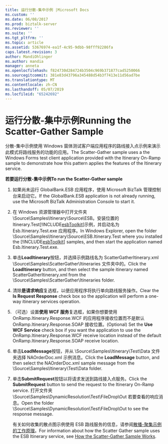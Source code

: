 ```yaml
---
title: 运行分散-集中示例 |Microsoft Docs
ms.custom: ''
ms.date: 06/08/2017
ms.prod: biztalk-server
ms.reviewer: ''
ms.suite: ''
ms.tgt_pltfrm: ''
ms.topic: article
ms.assetid: 53676974-ea1f-4c95-9dbb-98fff92286fa
caps.latest.revision: 3
author: MandiOhlinger
ms.author: mandia
manager: anneta
ms.openlocfilehash: f824730d284724b3504c969b371877cad5250066
ms.sourcegitcommit: 381e83d43796a345488d54b3f7413e11d56ad7be
ms.translationtype: MT
ms.contentlocale: zh-CN
ms.lasthandoff: 05/07/2019
ms.locfileid: "65242692"
---
```

# <a name="running-the-scatter-gather-sample"></a><span data-ttu-id="572d0-102">运行分散-集中示例</span><span class="sxs-lookup"><span data-stu-id="572d0-102">Running the Scatter-Gather Sample</span></span>
<span data-ttu-id="572d0-103">分散-集中示例使用 Windows 窗体测试客户端应用程序的路线接入点示例来演示此模式将路线服务的功能的应用。</span><span class="sxs-lookup"><span data-stu-id="572d0-103">The Scatter-Gather sample uses a the Windows Forms test client application provided with the Itinerary On-Ramp sample to demonstrate how this pattern applies the features of the Itinerary service.</span></span>  
  
 <span data-ttu-id="572d0-104">**若要运行分散-集中示例**</span><span class="sxs-lookup"><span data-stu-id="572d0-104">**To run the Scatter-Gather sample**</span></span>  
  
1. <span data-ttu-id="572d0-105">如果尚未运行 GlobalBank.ESB 应用程序，使用 Microsoft BizTalk 管理控制台来启动它。</span><span class="sxs-lookup"><span data-stu-id="572d0-105">If the GlobalBank.ESB application is not already running, use the Microsoft BizTalk Administration Console to start it.</span></span>  
  
2. <span data-ttu-id="572d0-106">在 Windows 资源管理器中打开文件夹 \Source\Samples\Itinerary\Source\ESB。安装位置的 Itinerary.Test[!INCLUDE[esbToolkit](../includes/esbtoolkit-md.md)]示例，并启动名为 Esb.Itinerary.Test.exe 应用程序。</span><span class="sxs-lookup"><span data-stu-id="572d0-106">In Windows Explorer, open the folder \Source\Samples\Itinerary\Source\ESB.Itinerary.Test where you installed the [!INCLUDE[esbToolkit](../includes/esbtoolkit-md.md)] samples, and then start the application named Esb.Itinerary.Test.exe.</span></span>  
  
3. <span data-ttu-id="572d0-107">单击**LoadItinerary**按钮，并选择示例路线名为 ScatterGatherItinerary.xml \Source\Samples\ScatterGather\Itineraries 文件夹中的。</span><span class="sxs-lookup"><span data-stu-id="572d0-107">Click the **LoadItinerary** button, and then select the sample itinerary named ScatterGatherItinerary.xml from the \Source\Samples\ScatterGather\Itineraries folder.</span></span>  
  
4. <span data-ttu-id="572d0-108">清除**是请求响应**复选框，以便应用程序将执行单向路线服务操作。</span><span class="sxs-lookup"><span data-stu-id="572d0-108">Clear the **Is Request Response** check box so the application will perform a one-way itinerary services operation.</span></span>  
  
5. <span data-ttu-id="572d0-109">（可选）设置**使用 WCF 服务**复选框，如果你想要使用 OnRamp.Itinerary.Response.WCF 的应用程序接收位置而不是默认 OnRamp.Itinerary.Response.SOAP 接收位置。</span><span class="sxs-lookup"><span data-stu-id="572d0-109">(Optional) Set the **Use WCF Service** check box if you want the application to use the OnRamp.Itinerary.Response.WCF receive location instead of the default OnRamp.Itinerary.Response.SOAP receive location.</span></span>  
  
6. <span data-ttu-id="572d0-110">单击**LoadMessage**按钮，并从 \Source\Samples\Itinerary\Test\Data 文件夹选择 NAOrderDoc.xml 示例消息。</span><span class="sxs-lookup"><span data-stu-id="572d0-110">Click the **LoadMessage** button, and then select the NAOrderDoc.xml sample message from the \Source\Samples\Itinerary\Test\Data folder.</span></span>  
  
7. <span data-ttu-id="572d0-111">单击**SubmitRequest**按钮以将请求发送到路线接入点服务。</span><span class="sxs-lookup"><span data-stu-id="572d0-111">Click the **SubmitRequest** button to send the request to the Itinerary On-Ramp service.</span></span> <span data-ttu-id="572d0-112">打开文件夹 \Source\Samples\DynamicResolution\Test\FileDrop\Out 若要查看的响应消息。</span><span class="sxs-lookup"><span data-stu-id="572d0-112">Open the folder \Source\Samples\DynamicResolution\Test\FileDrop\Out to see the response message.</span></span>  
  
   <span data-ttu-id="572d0-113">有关如何收集的散点图示例使用 ESB 路线服务的信息，请参阅[散播-聚集示例的工作原理](../esb-toolkit/how-the-scatter-gather-sample-works.md)。</span><span class="sxs-lookup"><span data-stu-id="572d0-113">For information about how the Scatter Gather sample uses the ESB Itinerary service, see [How the Scatter-Gather Sample Works](../esb-toolkit/how-the-scatter-gather-sample-works.md).</span></span>
